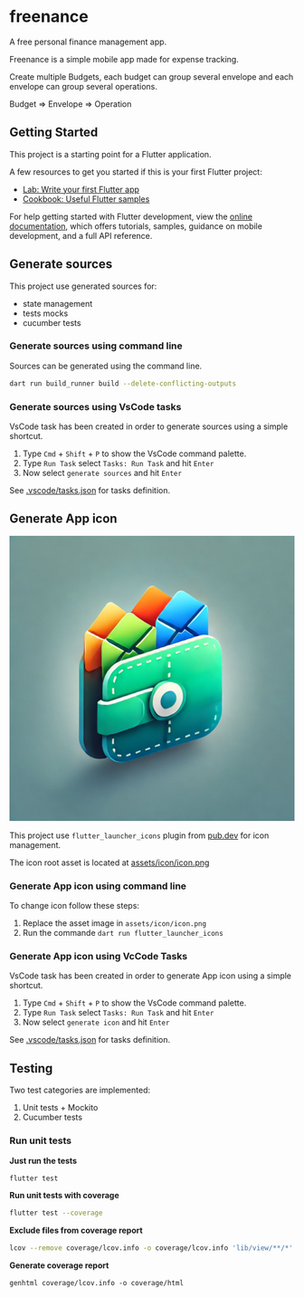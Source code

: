 # freenance

A free personal finance management app.

Freenance is a simple mobile app made for expense tracking.

Create multiple Budgets, each budget can group several envelope and each envelope can group several operations.

Budget => Envelope => Operation

## Getting Started

This project is a starting point for a Flutter application.

A few resources to get you started if this is your first Flutter project:

- [Lab: Write your first Flutter app](https://docs.flutter.dev/get-started/codelab)
- [Cookbook: Useful Flutter samples](https://docs.flutter.dev/cookbook)

For help getting started with Flutter development, view the
[online documentation](https://docs.flutter.dev/), which offers tutorials,
samples, guidance on mobile development, and a full API reference.

## Generate sources

This project use generated sources for:

* state management
* tests mocks
* cucumber tests

### Generate sources using command line

Sources can be generated using the command line.

```bash
dart run build_runner build --delete-conflicting-outputs
```

### Generate sources using VsCode tasks

VsCode task has been created in order to generate sources using a simple shortcut.

1. Type `Cmd` + `Shift` + `P` to show the VsCode command palette.
2. Type `Run Task` select `Tasks: Run Task` and hit `Enter`
3. Now select `generate sources` and hit `Enter`

See [.vscode/tasks.json](.vscode/tasks.json) for tasks definition.

## Generate App icon

![](./assets/icon/icon.png)

This project use `flutter_launcher_icons` plugin from [pub.dev](https://pub.dev/) for icon management.

The icon root asset is located at [assets/icon/icon.png](./assets/icon/icon.png)

### Generate App icon using command line

To change icon follow these steps:

1. Replace the asset image in `assets/icon/icon.png`
2. Run the commande `dart run flutter_launcher_icons`

### Generate App icon using VcCode Tasks

VsCode task has been created in order to generate App icon using a simple shortcut.

1. Type `Cmd` + `Shift` + `P` to show the VsCode command palette.
2. Type `Run Task` select `Tasks: Run Task` and hit `Enter`
3. Now select `generate icon` and hit `Enter`

See [.vscode/tasks.json](.vscode/tasks.json) for tasks definition.

## Testing

Two test categories are implemented:

1. Unit tests + Mockito
2. Cucumber tests

### Run unit tests

**Just run the tests**

```bash
flutter test
```

**Run unit tests with coverage**

```bash
flutter test --coverage
```

**Exclude files from coverage report**

```bash
lcov --remove coverage/lcov.info -o coverage/lcov.info 'lib/view/**/*' 'lib/model/logic/freenance_db.dart' '**/*.g.dart' 'lib/view_model/providers.dart'
```

**Generate coverage report**

```
genhtml coverage/lcov.info -o coverage/html
```